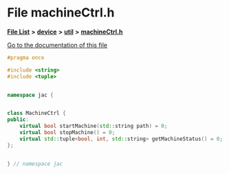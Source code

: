 

# File machineCtrl.h

[**File List**](files.md) **>** [**device**](dir_7dcf813d97a5be213fa89559baaee677.md) **>** [**util**](dir_5f36e4b8294e45bcbbea85a29a4cc9c0.md) **>** [**machineCtrl.h**](machineCtrl_8h.md)

[Go to the documentation of this file](machineCtrl_8h.md)


```C++
#pragma once

#include <string>
#include <tuple>


namespace jac {


class MachineCtrl {
public:
    virtual bool startMachine(std::string path) = 0;
    virtual bool stopMachine() = 0;
    virtual std::tuple<bool, int, std::string> getMachineStatus() = 0;
};


} // namespace jac
```


